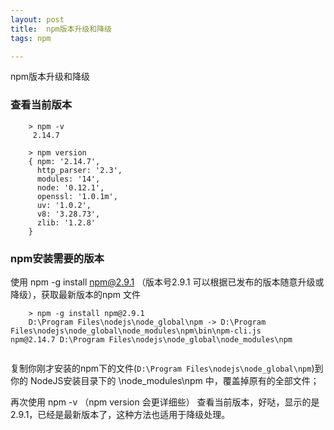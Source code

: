 ```yaml
---
layout: post
title:  npm版本升级和降级
tags: npm

---
```


npm版本升级和降级

### 查看当前版本

```
    > npm -v
     2.14.7
  
    > npm version
    { npm: '2.14.7',
      http_parser: '2.3',
      modules: '14',
      node: '0.12.1',
      openssl: '1.0.1m',
      uv: '1.0.2',
      v8: '3.28.73',
      zlib: '1.2.8' 
    }
```


###  npm安装需要的版本
使用 npm -g install npm@2.9.1 （版本号2.9.1 可以根据已发布的版本随意升级或降级），获取最新版本的npm 文件

```
    > npm -g install npm@2.9.1
    D:\Program Files\nodejs\node_global\npm -> D:\Program Files\nodejs\node_global\node_modules\npm\bin\npm-cli.js
npm@2.14.7 D:\Program Files\nodejs\node_global\node_modules\npm
   
```

复制你刚才安装的npm下的文件(`D:\Program Files\nodejs\node_global\npm`)到你的 NodeJS安装目录下的 \node_modules\npm 中，覆盖掉原有的全部文件；

再次使用 npm -v （npm version 会更详细些） 查看当前版本，好哒，显示的是2.9.1，已经是最新版本了，这种方法也适用于降级处理。